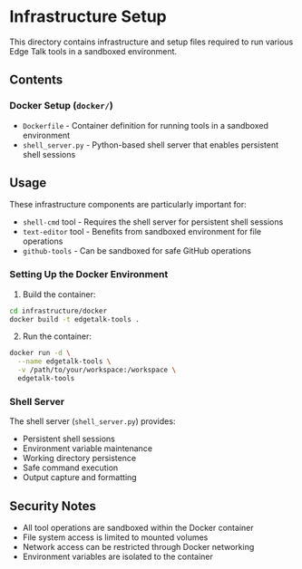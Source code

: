 # Infrastructure Setup

This directory contains infrastructure and setup files required to run various Edge Talk tools in a sandboxed environment.

## Contents

### Docker Setup (`docker/`)
- `Dockerfile` - Container definition for running tools in a sandboxed environment
- `shell_server.py` - Python-based shell server that enables persistent shell sessions

## Usage

These infrastructure components are particularly important for:
- `shell-cmd` tool - Requires the shell server for persistent shell sessions
- `text-editor` tool - Benefits from sandboxed environment for file operations
- `github-tools` - Can be sandboxed for safe GitHub operations

### Setting Up the Docker Environment

1. Build the container:
```bash
cd infrastructure/docker
docker build -t edgetalk-tools .
```

2. Run the container:
```bash
docker run -d \
  --name edgetalk-tools \
  -v /path/to/your/workspace:/workspace \
  edgetalk-tools
```

### Shell Server

The shell server (`shell_server.py`) provides:
- Persistent shell sessions
- Environment variable maintenance
- Working directory persistence
- Safe command execution
- Output capture and formatting

## Security Notes

- All tool operations are sandboxed within the Docker container
- File system access is limited to mounted volumes
- Network access can be restricted through Docker networking
- Environment variables are isolated to the container